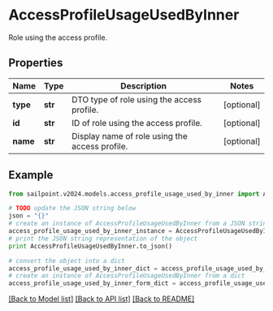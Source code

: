 # AccessProfileUsageUsedByInner

Role using the access profile.

## Properties

Name | Type | Description | Notes
------------ | ------------- | ------------- | -------------
**type** | **str** | DTO type of role using the access profile. | [optional] 
**id** | **str** | ID of role using the access profile. | [optional] 
**name** | **str** | Display name of role using the access profile. | [optional] 

## Example

```python
from sailpoint.v2024.models.access_profile_usage_used_by_inner import AccessProfileUsageUsedByInner

# TODO update the JSON string below
json = "{}"
# create an instance of AccessProfileUsageUsedByInner from a JSON string
access_profile_usage_used_by_inner_instance = AccessProfileUsageUsedByInner.from_json(json)
# print the JSON string representation of the object
print AccessProfileUsageUsedByInner.to_json()

# convert the object into a dict
access_profile_usage_used_by_inner_dict = access_profile_usage_used_by_inner_instance.to_dict()
# create an instance of AccessProfileUsageUsedByInner from a dict
access_profile_usage_used_by_inner_form_dict = access_profile_usage_used_by_inner.from_dict(access_profile_usage_used_by_inner_dict)
```
[[Back to Model list]](../README.md#documentation-for-models) [[Back to API list]](../README.md#documentation-for-api-endpoints) [[Back to README]](../README.md)


